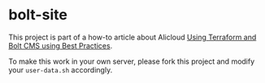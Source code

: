 # bolt-site

This project is part of a how-to article about Alicloud [Using Terraform and Bolt CMS using Best Practices](https://albertoroura.com/deploying-best-practices-with-alicloud/).

To make this work in your own server, please fork this project and modify your `user-data.sh` accordingly.
